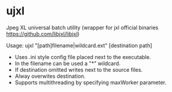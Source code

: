 # ujxl
Jpeg XL universal batch utility (wrapper for jxl official binaries https://github.com/libjxl/libjxl)

Usage: ujxl "[path]filename|wildcard.ext" [destination path]

* Uses .ini style config file placed next to the executable.
* In the filename can be used a "*" wildcard.
* If destination omitted writes next to the source files.
* Alway overwites destination.
* Supports multithreading by specifying maxWorker parameter.
